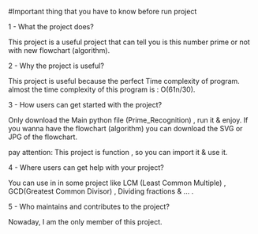 #Important thing that you have to know before run project

1 - What the project does?

This project is a useful project that can tell you is this number prime or not with new flowchart (algorithm).

2 - Why the project is useful?

This project is useful because the perfect Time complexity of program. almost the time complexity of this program is : O(61n/30).

3 - How users can get started with the project?

Only download the Main python file (Prime_Recognition) , run it & enjoy.
If you wanna have the flowchart (algorithm) you can download the SVG or JPG of the flowchart.

pay attention:
This project is function , so you can import it & use it.

4 - Where users can get help with your project?

You can use in in some project like LCM (Least Common Multiple) , GCD(Greatest Common Divisor) , Dividing fractions & ... .

5 - Who maintains and contributes to the project?

Nowaday, I am the only member of this project.
